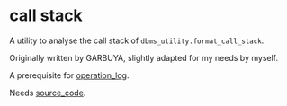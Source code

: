 # call stack

A utility to analyse the call stack of `dbms_utility.format_call_stack`.

Originally written by GARBUYA, slightly adapted for my needs by myself.

A prerequisite for [operation_log](https://github.com/ReneNyffenegger/oracle_scriptlets/tree/master/operation_log).

Needs [source_code](https://github.com/ReneNyffenegger/oracle_scriptlets/tree/master/source_code).

